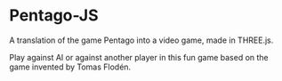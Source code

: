 # Pentago-JS
A translation of the game Pentago into a video game, made in THREE.js.

Play against AI or against another player in this fun game based on the game invented by Tomas Flodén.
